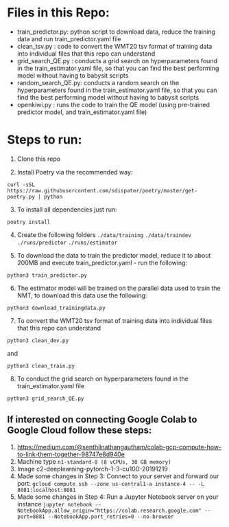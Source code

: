 # Files in this Repo:
- train_predictor.py: python script to download data, reduce the training data and run train_predictor.yaml file
- clean_tsv.py : code to convert the WMT20 tsv format of training data into individual files that this repo can understand
- grid_search_QE.py : conducts a grid search on hyperparameters found in the train_estimator.yaml file, so that you can find the best performing model without having to babysit scripts
- random_search_QE.py: conducts a random search on the hyperparameters found in the train_estimator.yaml file, so that you can find the best performing model without having to babysit scripts
- openkiwi.py : runs the code to train the QE model (using pre-trained predictor model, and train_estimator.yaml file)

# Steps to run:

1. Clone this repo

2. Install Poetry via the recommended way:

`curl -sSL https://raw.githubusercontent.com/sdispater/poetry/master/get-poetry.py | python`

3. To install all dependencies just run:

`poetry install`

4. Create the following folders
`./data/training`
`./data/traindev`
`./runs/predictor`
`./runs/estimator`

5. To download the data to train the predictor model, reduce it to about 200MB and execute train_predictor.yaml - run the following:

`python3 train_predictor.py`

6. The estimator model will be trained on the parallel data used to train the NMT, to download this data use the following:

`python3 download_trainingdata.py`

7. To convert the WMT20 tsv format of training data into individual files that this repo can understand

`python3 clean_dev.py`

and 

`python3 clean_train.py`

8. To conduct the grid search on hyperparameters found in the train_estimator.yaml file

`python3 grid_search_QE.py`


## If interested on connecting Google Colab to Google Cloud follow these steps:

1. https://medium.com/@senthilnathangautham/colab-gcp-compute-how-to-link-them-together-98747e8d940e
2. Machine type `n1-standard-8 (8 vCPUs, 30 GB memory)`
3. Image c2-deeplearning-pytorch-1-3-cu100-20191219
4. Made some changes in Step 3: Connect to your server and forward our port:
`gcloud compute ssh --zone us-central1-a instance-4 -- -L 8081:localhost:8081`
5. Made some changes in Step 4: Run a Jupyter Notebook server on your instance
`jupyter notebook --NotebookApp.allow_origin="https://colab.research.google.com" --port=8081 --NotebookApp.port_retries=0 --no-browser`
